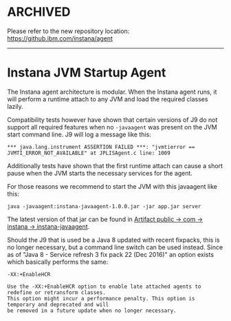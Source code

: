 # ARCHIVED

Please refer to the new repository location: https://github.ibm.com/instana/agent


----

# Instana JVM Startup Agent

The Instana agent architecture is modular. When the Instana agent runs, it will
perform a runtime attach to any JVM and load the required classes lazily.

Compatibility tests however have shown that certain versions of J9 do not
support all required features when no `-javaagent` was present on the JVM start
command line. J9 will log a message like this:

    *** java.lang.instrument ASSERTION FAILED ***: "jvmtierror == JVMTI_ERROR_NOT_AVAILABLE" at JPLISAgent.c line: 1009

Additionally tests have shown that the first runtime attach can cause a short
pause when the JVM starts the necessary services for the agent.

For those reasons we recommend to start the JVM with this javaagent like this:

`java -javaagent:instana-javaagent-1.0.0.jar -jar app.jar server`

The latest version of that jar can be found in [Artifact public -> com -> instana -> instana-javaagent](https://artifact-public.instana.io/artifactory/shared/com/instana/instana-javaagent/).

Should the J9 that is used be a Java 8 updated with recent fixpacks, this is no longer necessary, but a command line switch can be used instead. Since as of "Java 8 - Service refresh 3 fix pack 22 (Dec 2016)" an option exists which basically performs the same:

`-XX:+EnableHCR`

```
Use the -XX:+EnableHCR option to enable late attached agents to redefine or retransform classes. 
This option might incur a performance penalty. This option is temporary and deprecated and will
be removed in a future update when no longer necessary.
```
